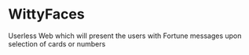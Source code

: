 # WittyFaces
Userless Web which will present the users with Fortune messages upon selection of cards or numbers

